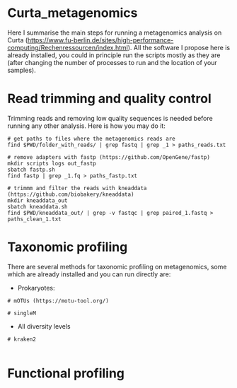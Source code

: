 # Curta_metagenomics

Here I summarise the main steps for running a metagenomics analysis on Curta (https://www.fu-berlin.de/sites/high-performance-computing/Rechenressourcen/index.html). All the software I propose here is already installed, you could in principle run the scripts mostly as they are (after changing the number of processes to run and the location of your samples).  

# Read trimming and quality control 

Trimming reads and removing low quality sequences is needed before running any other analysis. Here is how you may do it:

```
# get paths to files where the metagenomics reads are
find $PWD/folder_with_reads/ | grep fastq | grep _1 > paths_reads.txt

# remove adapters with fastp (https://github.com/OpenGene/fastp)
mkdir scripts logs out_fastp
sbatch fastp.sh
find fastp | grep _1.fq > paths_fastp.txt

# trimmm and filter the reads with kneaddata (https://github.com/biobakery/kneaddata)
mkdir kneaddata_out
sbatch kneaddata.sh
find $PWD/kneaddata_out/ | grep -v fastqc | grep paired_1.fastq > paths_clean_1.txt
```

# Taxonomic profiling 

There are several methods for taxonomic profiling on metagenomics, some which are already installed and you can run directly are:

- Prokaryotes:
```
# mOTUs (https://motu-tool.org/)

# singleM

```

- All diversity levels

```
# kraken2 


```
# Functional profiling 
